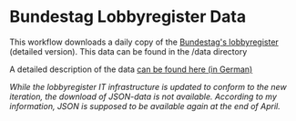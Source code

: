 # Bundestag Lobbyregister Data

This workflow downloads a daily copy of the [Bundestag's lobbyregister](https://www.lobbyregister.bundestag.de/) (detailed version). This data can be found in the /data directory

A detailed description of the data [can be found here (in German)](https://www.bundestag.de/resource/blob/874134/8a89a806027c9f3217ebaddee9840641/Dokumentation-JSON-Downloads-data.pdf)

_While the lobbyregister IT infrastructure is updated to conform to the new iteration, the download of JSON-data is not available. According to my information, JSON is supposed to be available again at the end of April._
